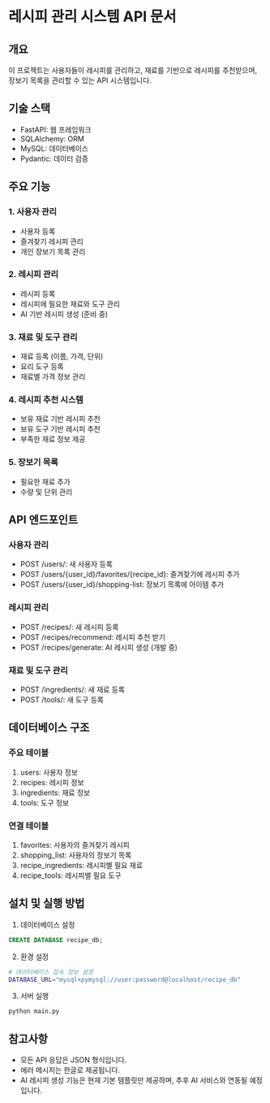 # 레시피 관리 시스템 API 문서

## 개요
이 프로젝트는 사용자들이 레시피를 관리하고, 재료를 기반으로 레시피를 추천받으며, 장보기 목록을 관리할 수 있는 API 시스템입니다.

## 기술 스택
- FastAPI: 웹 프레임워크
- SQLAlchemy: ORM
- MySQL: 데이터베이스
- Pydantic: 데이터 검증

## 주요 기능

### 1. 사용자 관리
- 사용자 등록
- 즐겨찾기 레시피 관리
- 개인 장보기 목록 관리

### 2. 레시피 관리
- 레시피 등록
- 레시피에 필요한 재료와 도구 관리
- AI 기반 레시피 생성 (준비 중)

### 3. 재료 및 도구 관리
- 재료 등록 (이름, 가격, 단위)
- 요리 도구 등록
- 재료별 가격 정보 관리

### 4. 레시피 추천 시스템
- 보유 재료 기반 레시피 추천
- 보유 도구 기반 레시피 추천
- 부족한 재료 정보 제공

### 5. 장보기 목록
- 필요한 재료 추가
- 수량 및 단위 관리

## API 엔드포인트

### 사용자 관리
- POST /users/: 새 사용자 등록
- POST /users/{user_id}/favorites/{recipe_id}: 즐겨찾기에 레시피 추가
- POST /users/{user_id}/shopping-list: 장보기 목록에 아이템 추가

### 레시피 관리
- POST /recipes/: 새 레시피 등록
- POST /recipes/recommend: 레시피 추천 받기
- POST /recipes/generate: AI 레시피 생성 (개발 중)

### 재료 및 도구 관리
- POST /ingredients/: 새 재료 등록
- POST /tools/: 새 도구 등록

## 데이터베이스 구조

### 주요 테이블
1. users: 사용자 정보
2. recipes: 레시피 정보
3. ingredients: 재료 정보
4. tools: 도구 정보

### 연결 테이블
1. favorites: 사용자의 즐겨찾기 레시피
2. shopping_list: 사용자의 장보기 목록
3. recipe_ingredients: 레시피별 필요 재료
4. recipe_tools: 레시피별 필요 도구

## 설치 및 실행 방법

1. 데이터베이스 설정
```sql
CREATE DATABASE recipe_db;
```

2. 환경 설정
```bash
# 데이터베이스 접속 정보 설정
DATABASE_URL="mysql+pymysql://user:password@localhost/recipe_db"
```

3. 서버 실행
```bash
python main.py
```

## 참고사항
- 모든 API 응답은 JSON 형식입니다.
- 에러 메시지는 한글로 제공됩니다.
- AI 레시피 생성 기능은 현재 기본 템플릿만 제공하며, 추후 AI 서비스와 연동될 예정입니다.
